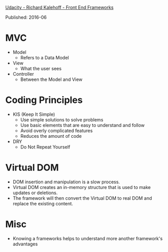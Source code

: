 [Udacity - Richard Kalehoff - Front End Frameworks](https://learn.udacity.com/courses/ud894)

Published: 2016-06

# MVC

- Model
  - Refers to a Data Model
- View
  - What the user sees
- Controller
  - Between the Model and View

# Coding Principles

- KIS (Keep It Simple)
  - Use simple solutions to solve problems
  - Use basic elements that are easy to understand and follow
  - Avoid overly complicated features
  - Reduces the amount of code
- DRY
  - Do Not Repeat Yourself

# Virtual DOM

- DOM insertion and manipulation is a slow process.
- Virtual DOM creates an in-memory structure that is used to make updates or deletions.
- The framework will then convert the Virtual DOM to real DOM and replace the existing content.

#  

# Misc

- Knowing a frameworks helps to understand more another framework's advantages